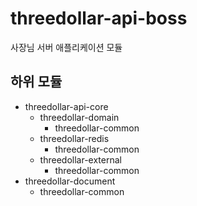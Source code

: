 # threedollar-api-boss

사장님 서버 애플리케이션 모듈

## 하위 모듈
- threedollar-api-core
    - threedollar-domain
        - threedollar-common
    - threedollar-redis
        - threedollar-common
    - threedollar-external
        - threedollar-common
- threedollar-document
    - threedollar-common
